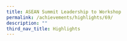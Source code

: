 ```yaml
---
title: ASEAN Summit Leadership to Workshop
permalink: /achievements/highlights/69/
description: ""
third_nav_title: Highlights
---
```

